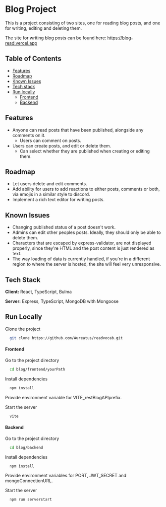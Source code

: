 
# Blog Project
This is a project consisting of two sites, one for reading blog posts, and one for writing, editing and deleting them.

The site for writing blog posts can be found here: https://blog-read.vercel.app

## Table of Contents
* [Features](#features)
* [Roadmap](#roadmap)
* [Known Issues](#known-issues)
* [Tech stack](#tech-stack)
* [Run locally](#run-locally)
  * [Frontend](#frontend)
  * [Backend](#backend)



## Features
- Anyone can read posts that have been published, alongside any comments on it.
  - Users can comment on posts.
- Users can create posts, and edit or delete them.
  - Can select whether they are published when creating or editing them.

## Roadmap

- Let users delete and edit comments.
- Add ability for users to add reactions to either posts, comments or both, via emojis in a similar style to discord.
- Implement a rich text editor for writing posts.

## Known Issues

- Changing published status of a post doesn't work.
- Admins can edit other peoples posts. Ideally, they should only be able to delete them.
- Characters that are escaped by express-validator, are not displayed properly, since they're HTML and the post content is just rendered as text.
- The way loading of data is currently handled, if you're in a different region to where the server is hosted, the site will feel very unresponsive.

## Tech Stack

**Client:** React, TypeScript, Bulma

**Server:** Express, TypeScript, MongoDB with Mongoose


## Run Locally

Clone the project

```bash
  git clone https://github.com/Aureatus/readvocab.git
```

#### Frontend
Go to the project directory

```bash
  cd blog/frontend/yourPath
```

Install dependencies

```bash
  npm install
```

Provide environment variable for VITE_restBlogAPIprefix.

Start the server

```bash
  vite
```

#### Backend
Go to the project directory

```bash
  cd blog/backend
```

Install dependencies

```bash
  npm install
```

Provide environment variables for PORT, JWT_SECRET and mongoConnectionURL.

Start the server

```bash
  npm run serverstart
```
